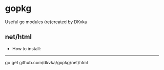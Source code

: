 # gopkg
Useful go modules (re)created by DKvka

## net/html

- How to install:
----------
go get github.com/dkvka/gopkg/net/html
